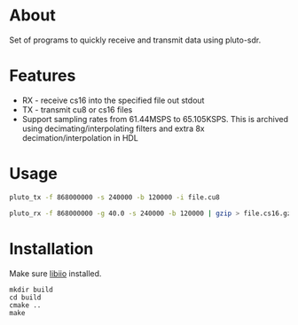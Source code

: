 # About

Set of programs to quickly receive and transmit data using pluto-sdr.

# Features

 * RX - receive cs16 into the specified file out stdout
 * TX - transmit cu8 or cs16 files
 * Support sampling rates from 61.44MSPS to 65.105KSPS. This is archived using decimating/interpolating filters and extra 8x decimation/interpolation in HDL

# Usage


```bash
pluto_tx -f 868000000 -s 240000 -b 120000 -i file.cu8
```

```bash
pluto_rx -f 868000000 -g 40.0 -s 240000 -b 120000 | gzip > file.cs16.gz
```

# Installation

Make sure [libiio](https://github.com/analogdevicesinc/libiio) installed.

```
mkdir build
cd build
cmake ..
make
```